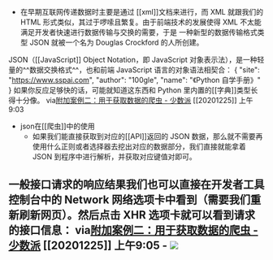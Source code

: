 - 在早期互联网传递数据时主要是通过 [[xml]]文档来进行，而 XML 就跟我们的 HTML 形式类似，其过于啰嗦且繁复。由于前端技术的发展使得 XML 不太能满足开发者快速进行数据传输与交换的需要，于是 一种新型的数据传输格式类型 JSON 就被一个名为 Douglas Crockford 的人所创建。

JSON（[[JavaScript]] Object Notation，即 JavaScript 对象表示法），是一种轻量的^^数据交换格式^^，也和前端 JavaScript 语言的对象语法相契合：
{
    "site": "https://www.sspai.com",
    "author": "100gle",
    "name": "《Python 自学手册》"
}
如果你反应足够快的话，可能就知道这东西和 Python 里内置的[[字典]]类型长得十分像。
via[附加案例二：用于获取数据的爬虫 - 少数派](https://sspai.com/post/63900)
[[20201225]] 上午9:03
- json在[[爬虫]]中的使用
    - 如果我们能直接获取到对应的[[API]]返回的 JSON 数据，那么就不需要再使用什么正则或者选择器去挖出对应的数据部分，我们直接就能拿着 JSON 到程序中进行解析，并获取对应键值对即可。

一般接口请求的响应结果我们也可以直接在开发者工具控制台中的 Network 网络选项卡中看到（需要我们重新刷新网页）。然后点击 XHR 选项卡就可以看到请求的接口信息：
via[附加案例二：用于获取数据的爬虫 - 少数派](https://sspai.com/post/63900)
[[20201225]] 上午9:05
    - ![](https://firebasestorage.googleapis.com/v0/b/firescript-577a2.appspot.com/o/imgs%2Fapp%2Fxinyiheng%2FyAsVK06qxs.png?alt=media&token=f12e2428-92d1-45f1-9553-4d3593b5c901)
- 
